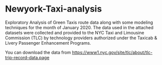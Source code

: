 # Newyork-Taxi-analysis
Exploratory Analysis of Green Taxis route data along with some modeling techniques for the month of January 2020. 
The data used in the attached datasets were collected and provided to the NYC Taxi and Limousine Commission (TLC) by technology providers authorized under the Taxicab & Livery Passenger Enhancement Programs.

You can download the data from https://www1.nyc.gov/site/tlc/about/tlc-trip-record-data.page
